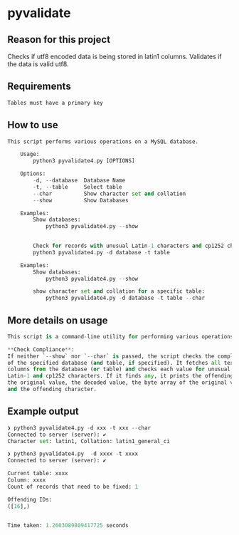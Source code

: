 # pyvalidate


## Reason for this project 
Checks if utf8 encoded data is being stored in latin1 columns. Validates if the data is valid utf8.


## Requirements
```python
Tables must have a primary key
```




## How to use
```python
This script performs various operations on a MySQL database.

    Usage:
        python3 pyvalidate4.py [OPTIONS]

    Options:
        -d, --database  Database Name
        -t, --table     Select table
        --char          Show character set and collation
        --show          Show Databases

    Examples:
        Show databases:
            python3 pyvalidate4.py --show

        
        Check for records with unusual Latin-1 characters and cp1252 characters print the offending IDs:
        python3 pyvalidate4.py -d database -t table

    Examples:
        Show databases:
            python3 pyvalidate4.py --show

        show character set and collation for a specific table: 
            python3 pyvalidate4.py -d database -t table --char

```

## More details on usage
```python
This script is a command-line utility for performing various operations on a MySQL database.

**Check Compliance**: 
If neither `--show` nor `--char` is passed, the script checks the compliance 
of the specified database (and table, if specified). It fetches all text-type 
columns from the database (or table) and checks each value for unusual 
Latin-1 and cp1252 characters. If it finds any, it prints the offending IDs, 
the original value, the decoded value, the byte array of the original value, 
and the offending character.
```

## Example output
```python
❯ python3 pyvalidate4.py -d xxx -t xxx --char
Connected to server (server): ✔
Character set: latin1, Collation: latin1_general_ci
```

```python
❯ python3 pyvalidate4.py  -d xxxx -t xxxx
Connected to server (server): ✔

Current table: xxxx
Column: xxxx
Count of records that need to be fixed: 1

Offending IDs:
([16],)


Time taken: 1.2603089809417725 seconds
```


